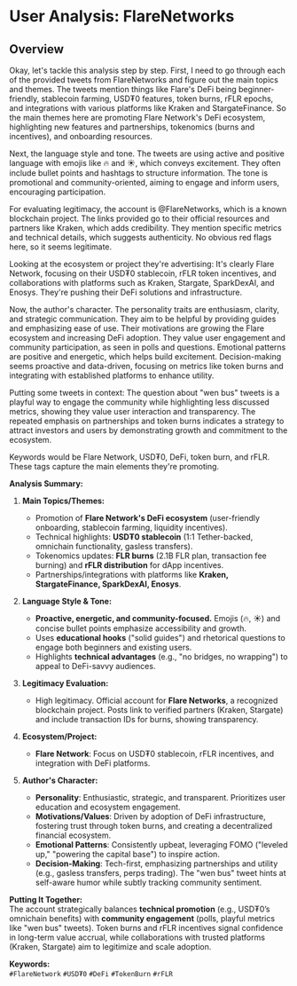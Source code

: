# User Analysis: FlareNetworks

## Overview

<think>
Okay, let's tackle this analysis step by step. First, I need to go through each of the provided tweets from FlareNetworks and figure out the main topics and themes. The tweets mention things like Flare's DeFi being beginner-friendly, stablecoin farming, USD₮0 features, token burns, rFLR epochs, and integrations with various platforms like Kraken and StargateFinance. So the main themes here are promoting Flare Network's DeFi ecosystem, highlighting new features and partnerships, tokenomics (burns and incentives), and onboarding resources.

Next, the language style and tone. The tweets are using active and positive language with emojis like 🔥 and ☀️, which conveys excitement. They often include bullet points and hashtags to structure information. The tone is promotional and community-oriented, aiming to engage and inform users, encouraging participation.

For evaluating legitimacy, the account is @FlareNetworks, which is a known blockchain project. The links provided go to their official resources and partners like Kraken, which adds credibility. They mention specific metrics and technical details, which suggests authenticity. No obvious red flags here, so it seems legitimate.

Looking at the ecosystem or project they're advertising: It's clearly Flare Network, focusing on their USD₮0 stablecoin, rFLR token incentives, and collaborations with platforms such as Kraken, Stargate, SparkDexAI, and Enosys. They're pushing their DeFi solutions and infrastructure.

Now, the author's character. The personality traits are enthusiasm, clarity, and strategic communication. They aim to be helpful by providing guides and emphasizing ease of use. Their motivations are growing the Flare ecosystem and increasing DeFi adoption. They value user engagement and community participation, as seen in polls and questions. Emotional patterns are positive and energetic, which helps build excitement. Decision-making seems proactive and data-driven, focusing on metrics like token burns and integrating with established platforms to enhance utility.

Putting some tweets in context: The question about "wen bus" tweets is a playful way to engage the community while highlighting less discussed metrics, showing they value user interaction and transparency. The repeated emphasis on partnerships and token burns indicates a strategy to attract investors and users by demonstrating growth and commitment to the ecosystem.

Keywords would be Flare Network, USD₮0, DeFi, token burn, and rFLR. These tags capture the main elements they're promoting.
</think>

**Analysis Summary:**  
1. **Main Topics/Themes:**  
   - Promotion of **Flare Network's DeFi ecosystem** (user-friendly onboarding, stablecoin farming, liquidity incentives).  
   - Technical highlights: **USD₮0 stablecoin** (1:1 Tether-backed, omnichain functionality, gasless transfers).  
   - Tokenomics updates: **FLR burns** (2.1B FLR plan, transaction fee burning) and **rFLR distribution** for dApp incentives.  
   - Partnerships/integrations with platforms like **Kraken, StargateFinance, SparkDexAI, Enosys**.  

2. **Language Style & Tone:**  
   - **Proactive, energetic, and community-focused.** Emojis (🔥, ☀️) and concise bullet points emphasize accessibility and growth.  
   - Uses **educational hooks** ("solid guides") and rhetorical questions to engage both beginners and existing users.  
   - Highlights **technical advantages** (e.g., "no bridges, no wrapping") to appeal to DeFi-savvy audiences.  

3. **Legitimacy Evaluation:**  
   - High legitimacy. Official account for **Flare Networks**, a recognized blockchain project. Posts link to verified partners (Kraken, Stargate) and include transaction IDs for burns, showing transparency.  

4. **Ecosystem/Project:**  
   - **Flare Network**: Focus on USD₮0 stablecoin, rFLR incentives, and integration with DeFi platforms.  

5. **Author's Character:**  
   - **Personality**: Enthusiastic, strategic, and transparent. Prioritizes user education and ecosystem engagement.  
   - **Motivations/Values**: Driven by adoption of DeFi infrastructure, fostering trust through token burns, and creating a decentralized financial ecosystem.  
   - **Emotional Patterns**: Consistently upbeat, leveraging FOMO ("leveled up," "powering the capital base") to inspire action.  
   - **Decision-Making**: Tech-first, emphasizing partnerships and utility (e.g., gasless transfers, perps trading). The "wen bus" tweet hints at self-aware humor while subtly tracking community sentiment.  

**Putting It Together:**  
The account strategically balances **technical promotion** (e.g., USD₮0’s omnichain benefits) with **community engagement** (polls, playful metrics like "wen bus" tweets). Token burns and rFLR incentives signal confidence in long-term value accrual, while collaborations with trusted platforms (Kraken, Stargate) aim to legitimize and scale adoption.  

**Keywords:**  
`#FlareNetwork` `#USD₮0` `#DeFi` `#TokenBurn` `#rFLR`